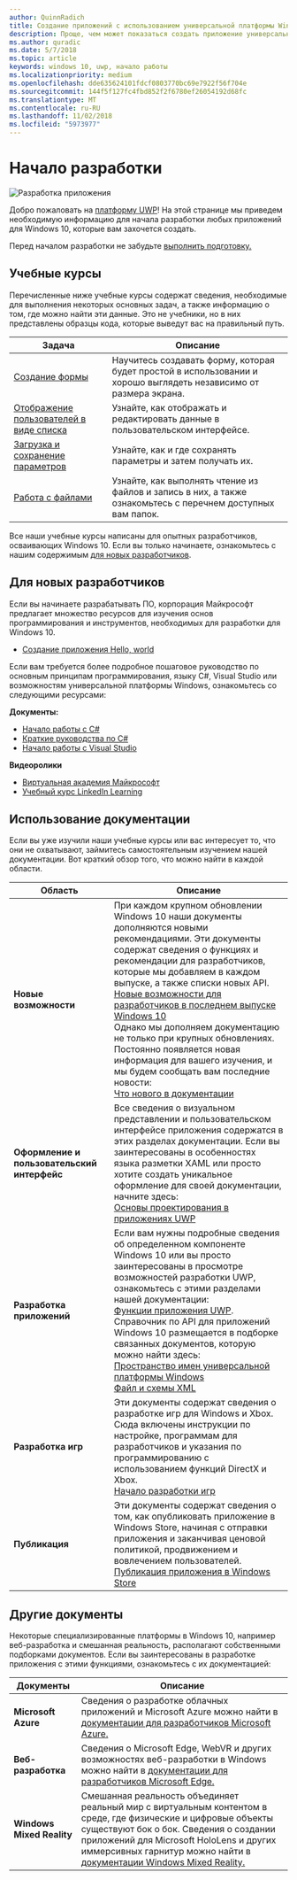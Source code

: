 ```yaml
---
author: QuinnRadich
title: Создание приложений с использованием универсальной платформы Windows
description: Проще, чем может показаться создать приложение универсальной платформы Windows (UWP) для Windows10.
ms.author: quradic
ms.date: 5/7/2018
ms.topic: article
keywords: windows 10, uwp, начало работы
ms.localizationpriority: medium
ms.openlocfilehash: dde635624101fdcf0803770bc69e7922f56f704e
ms.sourcegitcommit: 144f5f127fc4fbd852f2f6780ef26054192d68fc
ms.translationtype: MT
ms.contentlocale: ru-RU
ms.lasthandoff: 11/02/2018
ms.locfileid: "5973977"
---
```

# <a name="start-coding"></a>Начало разработки

![Разработка приложения](images/build-your-app.png)

Добро пожаловать на [платформу UWP](universal-application-platform-guide.md)! На этой странице мы приведем необходимую информацию для начала разработки любых приложений для Windows 10, которые вам захочется создать.

Перед началом разработки не забудьте [выполнить подготовку.](get-set-up.md)

## <a name="learning-tracks"></a>Учебные курсы

Перечисленные ниже учебные курсы содержат сведения, необходимые для выполнения некоторых основных задач, а также информацию о том, где можно найти эти данные. Это не учебники, но в них представлены образцы кода, которые выведут вас на правильный путь.

| Задача | Описание |
| --- | --- |
| [Создание формы](construct-form-learning-track.md) | Научитесь создавать форму, которая будет простой в использовании и хорошо выглядеть независимо от размера экрана. | 
| [Отображение пользователей в виде списка](display-customers-in-list-learning-track.md) | Узнайте, как отображать и редактировать данные в пользовательском интерфейсе. | 
| [Загрузка и сохранение параметров](settings-learning-track.md) | Узнайте, как и где сохранять параметры и затем получать их. |
| [Работа с файлами](fileio-learning-track.md) | Узнайте, как выполнять чтение из файлов и запись в них, а также ознакомьтесь с перечнем доступных вам папок. | 

Все наши учебные курсы написаны для опытных разработчиков, осваивающих Windows 10. Если вы только начинаете, ознакомьтесь с нашим содержимым [для новых разработчиков](#For-new-developers).

## <a name="for-new-developers"></a>Для новых разработчиков

Если вы начинаете разрабатывать ПО, корпорация Майкрософт предлагает множество ресурсов для изучения основ программирования и инструментов, необходимых для разработки для Windows 10. 

* [Создание приложения Hello, world](your-first-app.md)

Если вам требуется более подробное пошаговое руководство по основным принципам программирования, языку C#, Visual Studio или возможностям универсальной платформы Windows, ознакомьтесь со следующими ресурсами:

**Документы:**

* [Начало работы с C#](https://docs.microsoft.com/dotnet/csharp/getting-started/)
* [Краткие руководства по C#](https://docs.microsoft.com/dotnet/csharp/quick-starts/index)
* [Начало работы с Visual Studio](https://docs.microsoft.com/visualstudio/ide/)

**Видеоролики**

* [Виртуальная академия Майкрософт](https://mva.microsoft.com/training-topics/c-app-development#!level=Beginner&lang=1033)
* [Учебный курс LinkedIn Learning](https://www.linkedin.com/learning/learning-universal-windows-app-development/welcome)

## <a name="using-the-docs"></a>Использование документации

Если вы уже изучили наши учебные курсы или вас интересует то, что они не охватывают, займитесь самостоятельным изучением нашей документации. Вот краткий обзор того, что можно найти в каждой области.

| Область | Описание |
| --- | --- |
| **Новые возможности** | При каждом крупном обновлении Windows 10 наши документы дополняются новыми рекомендациями. Эти документы содержат сведения о функциях и рекомендации для разработчиков, которые мы добавляем в каждом выпуске, а также списки новых API. </br>   [Новые возможности для разработчиков в последнем выпуске Windows 10](../whats-new/windows-10-version-latest.md) </br> Однако мы дополняем документацию не только при крупных обновлениях. Постоянно появляется новая информация для вашего изучения, и мы будем сообщать вам последние новости: </br>   [Что нового в документации](../whats-new/windows-docs-latest.md) |
| **Оформление и пользовательский интерфейс** | Все сведения о визуальном представлении и пользовательском интерфейсе приложения содержатся в этих разделах документации. Если вы заинтересованы в особенностях языка разметки XAML или просто хотите создать уникальное оформление для своей документации, начните здесь: </br>   [Основы проектирования в приложениях UWP](../design/basics/index.md) |
| **Разработка приложений** | Если вам нужны подробные сведения об определенном компоненте Windows 10 или вы просто заинтересованы в просмотре возможностей разработки UWP, ознакомьтесь с этими разделами нашей документации: </br>   [Функции приложения UWP](../develop/index.md). </br> Справочник по API для приложений Windows 10 размещается в подборке связанных документов, которую можно найти здесь: </br>   [Пространство имен универсальной платформы Windows](https://docs.microsoft.com/en-us/uwp/api/) </br>   [Файл и схемы XML](https://docs.microsoft.com/uwp/schemas/) |
| **Разработка игр** | Эти документы содержат сведения о разработке игр для Windows и Xbox. Сюда включены инструкции по настройке, программам для разработчиков и указания по программированию с использованием функций DirectX и Xbox. </br>   [Начало разработки игр](../gaming/getting-started.md) |
| **Публикация** | Эти документы содержат сведения о том, как опубликовать приложение в Windows Store, начиная с отправки приложения и заканчивая ценовой политикой, продвижением и вовлечением пользователей. </br>   [Публикация приложения в Windows Store](../publish/index.md) |

## <a name="other-docs"></a>Другие документы

Некоторые специализированные платформы в Windows 10, например веб-разработка и смешанная реальность, располагают собственными подборками документов. Если вы заинтересованы в разработке приложения с этими функциями, ознакомьтесь с их документацией:

| Документы | Описание |
| --- | --- |
| **Microsoft Azure** | Сведения о разработке облачных приложений и Microsoft Azure можно найти в [документации для разработчиков Microsoft Azure.](https://docs.microsoft.com/azure/) |
| **Веб-разработка** | Сведения о Microsoft Edge, WebVR и других возможностях веб-разработки в Windows можно найти в [документации для разработчиков Microsoft Edge.](https://docs.microsoft.com/microsoft-edge/) |
| **Windows Mixed Reality** | Смешанная реальность объединяет реальный мир с виртуальным контентом в среде, где физические и цифровые объекты существуют бок о бок. Сведения о создании приложений для Microsoft HoloLens и других иммерсивных гарнитур можно найти в [документации Windows Mixed Reality.](https://docs.microsoft.com/en-us/windows/mixed-reality/)|